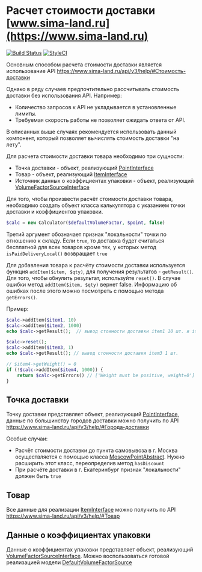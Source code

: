 # Расчет стоимости доставки [www.sima-land.ru](https://www.sima-land.ru)

[![Build Status](https://travis-ci.org/sima-land/delivery-php-calculator.svg?branch=master)](https://travis-ci.org/sima-land/delivery-php-calculator)
[![StyleCI](https://styleci.io/repos/73701387/shield?branch=master)](https://styleci.io/repos/73701387)


Основным способом расчета стоимости доставки является использование API
https://www.sima-land.ru/api/v3/help/#Стоимость-доставки

Однако в ряду случаев предпочтительно рассчитывать стоимость доставки без
использования API. Например:

- Количество запросов к API не укладывается в установленные лимиты.
- Требуемая скорость работы не позволяет ожидать ответа от API.

В описанных выше случаях рекомендуется использовать данный компонент, который позволяет вычислять
стоимость доставки "на лету".

Для расчета стоимости доставки товара необходимо три сущности:

- Точка доставки - объект, реализующий [PointInterface](src/PointInterface.php)
- Товар - объект, реализующий [ItemInterface](src/ItemInterface.php)
- Источник данных о коэффициентах упаковки - объект, реализующий [VolumeFactorSourceInterface](src/VolumeFactorSourceInterface.php)

Для того, чтобы произвести расчёт стоимости доставки товара, необходимо создать объект класса калькулятора
с указанием точки доставки и коэффициентов упаковки.

```php
$calc = new Calculator($defaultVolumeFactor, $point, false)
```

Третий аргумент обозначает признак "локальности" точки по отношению к складу. Если ```true```, то доставка будет
считаться бесплатной для всех товаров кроме тех, у которых метод ```isPaidDeliveryLocal()``` возвращает ```true```

Для добавления товара к расчёту стоимости доставки используется функция ```addItem($item, $qty)```,
для получения результатов - ```getResult()```. Для того, чтобы обнулить результат, используйте ```reset()```.
В случае ошибки метод ```addItem($item, $qty)``` вернет false. Информацию об ошибках после этого можно 
посмотреть с помощью метода ```getErrors()```.

Пример:

```php
$calc->addItem($item1, 10)
$calc->addItem($item2, 1000)
echo $calc->getResult();  // вывод стоимости доставки item1 10 шт. и item2 1000 шт.

$calc->reset();
$calc->addItem($item3, 1)
echo $calc->getResult(); // вывод стоимости доставки item3 1 шт. 

// $item4->getWeight() = 0
if (!$calc->addItem($item4, 1000)) {
	return $calc->getErrors() // ['Weight must be positive, weight=0']
}
```

## Точка доставки 

Точку доставки представляет объект, реализующий [PointInterface](src/PointInterface.php), данные по большинству
городов доставки можно получить по API https://www.sima-land.ru/api/v3/help/#Города-доставки

Особые случаи:
- Расчёт стоимости доставки до пункта самовывоза в г. Москва осуществляется с помощью класса [MoscowPointAbstract](src/models/MoscowPointAbstract.php).
Нужно расширить этот класс, переопределив метод ```hasDiscount```
- При расчёте доставки в г. Екатеринбург признак "локальности" должен быть ```true```

## Товар

Все данные для реализации [ItemInterface](src/ItemInterface.php) можно получить 
по API https://www.sima-land.ru/api/v3/help/#Товар 

## Данные о коэффициентах упаковки

Данные о коэффициентах упаковки представляет объект, реализующий [VolumeFactorSourceInterface](src/VolumeFactorSourceInterface.php).
Можно воспользоваться готовой реализацией модели [DefaultVolumeFactorSource](src/models/DefaultVolumeFactorSource.php)
